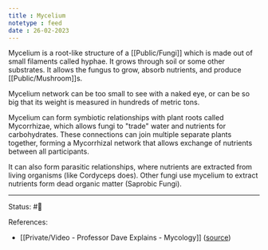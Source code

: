 ```yaml
---
title : Mycelium
notetype : feed
date : 26-02-2023
---
```


Mycelium is a root-like structure of a [[Public/Fungi]] which is made out of small filaments called hyphae. It grows through soil or some other substrates. It allows the fungus to grow, absorb nutrients, and produce [[Public/Mushroom]]s.

Mycelium network can be too small to see with a naked eye, or can be so big that its weight is measured in hundreds of metric tons.

Mycelium can form symbiotic relationships with plant roots called Mycorrhizae, which allows fungi to "trade" water and nutrients for carbohydrates. These connections can join multiple separate plants together, forming a Mycorrhizal network that allows exchange of nutrients between all participants.

It can also form parasitic relationships, where nutrients are extracted from living organisms (like Cordyceps does). Other fungi use mycelium to extract nutrients form dead organic matter (Saprobic Fungi).



---
Status: #🌱 

References:
- [[Private/Video - Professor Dave Explains - Mycology]] ([source](https://www.youtube.com/watch?v=wqKNm_evkYA&list=PLybg94GvOJ9Hyyv_MD2Y7OPFxhnrKFsD6&ab_channel=ProfessorDaveExplains))
